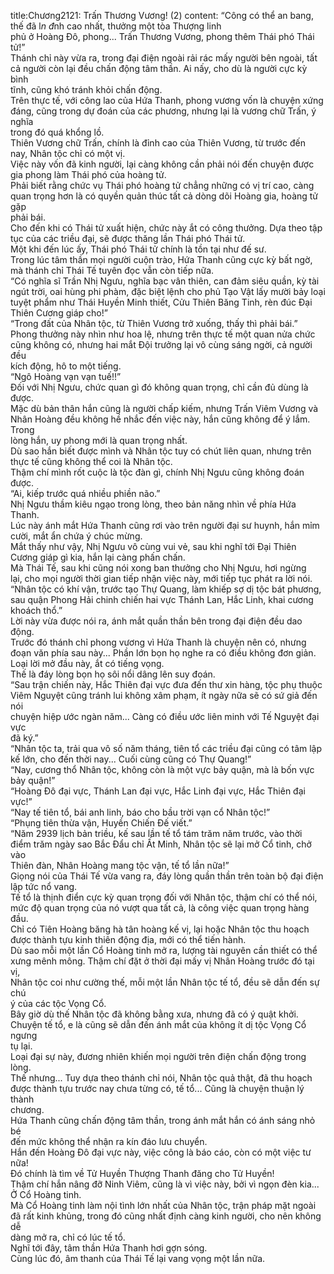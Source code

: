 title:Chương2121: Trấn Thương Vương! (2)
content:
“Công có thể an bang, thế đã l*n đ*nh cao nhất, thưởng một tòa Thượng linh<br>phủ ở Hoàng Đô, phong... Trấn Thương Vương, phong thêm Thái phó Thái tử!”<br>Thánh chỉ này vừa ra, trong đại điện ngoài rải rác mấy người bên ngoài, tất<br>cả người còn lại đều chấn động tâm thần. Ai nấy, cho dù là người cực kỳ bình<br>tĩnh, cũng khó tránh khỏi chấn động.<br>Trên thực tế, với công lao của Hứa Thanh, phong vương vốn là chuyện xứng<br>đáng, cũng trong dự đoán của các phương, nhưng lại là vương chữ Trấn, ý nghĩa<br>trong đó quá khổng lồ.<br>Thiên Vương chữ Trấn, chính là đỉnh cao của Thiên Vương, từ trước đến<br>nay, Nhân tộc chỉ có một vị.<br>Việc này vốn đã kinh người, lại càng không cần phải nói đến chuyện được<br>gia phong làm Thái phó của hoàng tử.<br>Phải biết rằng chức vụ Thái phó hoàng tử chẳng những có vị trí cao, càng<br>quan trọng hơn là có quyền quản thúc tất cả dòng dõi Hoàng gia, hoàng tử gặp<br>phải bái.<br>Cho đến khi có Thái tử xuất hiện, chức này ắt có công thưởng. Dựa theo tập<br>tục của các triều đại, sẽ được thăng lần Thái phó Thái tử.<br>Một khi đến lúc ấy, Thái phó Thái tử chính là tồn tại như đế sư.<br>Trong lúc tâm thần mọi người cuộn trào, Hứa Thanh cũng cực kỳ bất ngờ,<br>mà thánh chỉ Thái Tế tuyên đọc vẫn còn tiếp nữa.<br>“Có nghĩa sĩ Trần Nhị Ngưu, nghĩa bạc vân thiên, can đảm siêu quần, kỳ tài<br>ngút trời, oai hùng phi phàm, đặc biệt lệnh cho phủ Tạo Vật lấy mười bảy loại<br>tuyệt phẩm như Thái Huyền Minh thiết, Cửu Thiên Băng Tinh, rèn đúc Đại<br>Thiên Cương giáp cho!”<br>“Trong đất của Nhân tộc, từ Thiên Vương trở xuống, thấy thì phải bái.”<br>Phong thưởng này nhìn như hoa lệ, nhưng trên thực tế một quan nửa chức<br>cũng không có, nhưng hai mắt Đội trưởng lại vô cùng sáng ngời, cả người đều<br>kích động, hô to một tiếng.<br>“Ngô Hoàng vạn vạn tuế!!”<br>Đối với Nhị Ngưu, chức quan gì đó không quan trọng, chỉ cần đủ dùng là<br>được.<br>Mặc dù bản thân hắn cũng là người chấp kiếm, nhưng Trấn Viêm Vương và<br>Nhân Hoàng đều không hề nhắc đến việc này, hắn cũng không để ý lắm. Trong<br>lòng hắn, uy phong mới là quan trọng nhất.<br>Dù sao hắn biết được mình và Nhân tộc tuy có chút liên quan, nhưng trên<br>thực tế cũng không thể coi là Nhân tộc.<br>Thậm chí mình rốt cuộc là tộc đàn gì, chính Nhị Ngưu cũng không đoán<br>được.<br>“Ai, kiếp trước quá nhiều phiền não.”<br>Nhị Ngưu thầm kiêu ngạo trong lòng, theo bản năng nhìn về phía Hứa<br>Thanh.<br>Lúc này ánh mắt Hứa Thanh cũng rơi vào trên người đại sư huynh, hắn mỉm<br>cười, mắt ẩn chứa ý chúc mừng.<br>Mắt thấy như vậy, Nhị Ngưu vô cùng vui vẻ, sau khi nghĩ tới Đại Thiên<br>Cương giáp gì kia, hắn lại càng phấn chấn.<br>Mà Thái Tế, sau khi cũng nói xong ban thưởng cho Nhị Ngưu, hơi ngừng<br>lại, cho mọi người thời gian tiếp nhận việc này, mới tiếp tục phát ra lời nói.<br>“Nhân tộc có khí vận, trước tạo Thự Quang, làm khiếp sợ dị tộc bát phương,<br>sau quận Phong Hải chinh chiến hai vực Thánh Lan, Hắc Linh, khai cương<br>khoách thổ.”<br>Lời này vừa được nói ra, ánh mắt quần thần bên trong đại điện đều dao<br>động.<br>Trước đó thánh chỉ phong vương vì Hứa Thanh là chuyện nên có, nhưng<br>đoạn văn phía sau này... Phần lớn bọn họ nghe ra có điều không đơn giản.<br>Loại lời mở đầu này, ắt có tiếng vọng.<br>Thế là đáy lòng bọn họ sôi nổi dâng lên suy đoán.<br>“Sau trận chiến này, Hắc Thiên đại vực đưa đến thư xin hàng, tộc phụ thuộc<br>Viêm Nguyệt cũng tránh lui không xâm phạm, ít ngày nữa sẽ có sứ giả đến nói<br>chuyện hiệp ước ngàn năm... Càng có điều ước liên minh với Tế Nguyệt đại vực<br>đã ký.”<br>“Nhân tộc ta, trải qua vô số năm tháng, tiên tổ các triều đại cũng có tâm lập<br>kế lớn, cho đến thời nay... Cuối cùng cũng có Thự Quang!”<br>“Nay, cương thổ Nhân tộc, không còn là một vực bảy quận, mà là bốn vực<br>bảy quận!”<br>“Hoàng Đô đại vực, Thánh Lan đại vực, Hắc Linh đại vực, Hắc Thiên đại<br>vực!”<br>“Nay tế tiên tổ, bái anh linh, báo cho bầu trời vạn cổ Nhân tộc!”<br>“Phụng tiên thừa vận, Huyền Chiến Đế viết.”<br>“Năm 2939 lịch bản triều, kế sau lần tế tổ tám trăm năm trước, vào thời<br>điểm trăm ngày sao Bắc Đẩu chỉ Ất Minh, Nhân tộc sẽ lại mở Cổ tinh, chở vào<br>Thiên đàn, Nhân Hoàng mang tộc vận, tế tổ lần nữa!”<br>Giọng nói của Thái Tế vừa vang ra, đáy lòng quần thần trên toàn bộ đại điện<br>lập tức nổ vang.<br>Tế tổ là thịnh điển cực kỳ quan trọng đối với Nhân tộc, thậm chí có thể nói,<br>mức độ quan trọng của nó vượt qua tất cả, là công việc quan trọng hàng đầu.<br>Chỉ có Tiên Hoàng băng hà tân hoàng kế vị, lại hoặc Nhân tộc thu hoạch<br>được thành tựu kinh thiên động địa, mới có thể tiến hành.<br>Dù sao mỗi một lần Cổ Hoàng tinh mở ra, lượng tài nguyên cần thiết có thể<br>xưng mênh mông. Thậm chí đặt ở thời đại mấy vị Nhân Hoàng trước đó tại vị,<br>Nhân tộc coi như cường thế, mỗi một lần Nhân tộc tế tổ, đều sẽ dẫn đến sự chú<br>ý của các tộc Vọng Cổ.<br>Bây giờ dù thế Nhân tộc đã không bằng xưa, nhưng đã có ý quật khởi.<br>Chuyện tế tổ, e là cũng sẽ dẫn đến ánh mắt của không ít dị tộc Vọng Cổ ngưng<br>tụ lại.<br>Loại đại sự này, đương nhiên khiến mọi người trên điện chấn động trong<br>lòng.<br>Thế nhưng... Tuy dựa theo thánh chỉ nói, Nhân tộc quả thật, đã thu hoạch<br>được thành tựu trước nay chưa từng có, tế tổ... Cũng là chuyện thuận lý thành<br>chương.<br>Hứa Thanh cũng chấn động tâm thần, trong ánh mắt hắn có ánh sáng nhỏ bé<br>đến mức không thể nhận ra kín đáo lưu chuyển.<br>Hắn đến Hoàng Đô đại vực này, việc công là báo cáo, còn có một việc tư<br>nữa!<br>Đó chính là tìm về Tử Huyền Thượng Thanh đăng cho Tử Huyền!<br>Thậm chí hắn nâng đỡ Ninh Viêm, cũng là vì việc này, bởi vì ngọn đèn kia...<br>Ở Cổ Hoàng tinh.<br>Mà Cổ Hoàng tinh làm nội tình lớn nhất của Nhân tộc, trận pháp mặt ngoài<br>đã rất kinh khủng, trong đó cũng nhất định càng kinh người, cho nên không dễ<br>dàng mở ra, chỉ có lúc tế tổ.<br>Nghĩ tới đây, tâm thần Hứa Thanh hơi gợn sóng.<br>Cùng lúc đó, âm thanh của Thái Tế lại vang vọng một lần nữa.